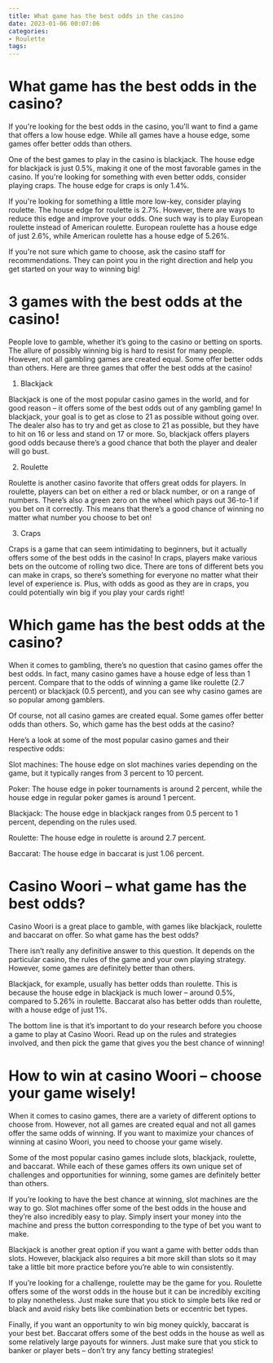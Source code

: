 ```yaml
---
title: What game has the best odds in the casino
date: 2023-01-06 00:07:06
categories:
- Roulette
tags:
---
```



#  What game has the best odds in the casino?

If you're looking for the best odds in the casino, you'll want to find a game that offers a low house edge. While all games have a house edge, some games offer better odds than others. 

One of the best games to play in the casino is blackjack. The house edge for blackjack is just 0.5%, making it one of the most favorable games in the casino. If you're looking for something with even better odds, consider playing craps. The house edge for craps is only 1.4%. 

If you're looking for something a little more low-key, consider playing roulette. The house edge for roulette is 2.7%. However, there are ways to reduce this edge and improve your odds. One such way is to play European roulette instead of American roulette. European roulette has a house edge of just 2.6%, while American roulette has a house edge of 5.26%. 

If you're not sure which game to choose, ask the casino staff for recommendations. They can point you in the right direction and help you get started on your way to winning big!

#  3 games with the best odds at the casino!

People love to gamble, whether it’s going to the casino or betting on sports. The allure of possibly winning big is hard to resist for many people. However, not all gambling games are created equal. Some offer better odds than others. Here are three games that offer the best odds at the casino!

1. Blackjack

Blackjack is one of the most popular casino games in the world, and for good reason – it offers some of the best odds out of any gambling game! In blackjack, your goal is to get as close to 21 as possible without going over. The dealer also has to try and get as close to 21 as possible, but they have to hit on 16 or less and stand on 17 or more. So, blackjack offers players good odds because there’s a good chance that both the player and dealer will go bust.

2. Roulette

Roulette is another casino favorite that offers great odds for players. In roulette, players can bet on either a red or black number, or on a range of numbers. There’s also a green zero on the wheel which pays out 36-to-1 if you bet on it correctly. This means that there’s a good chance of winning no matter what number you choose to bet on!

3. Craps

Craps is a game that can seem intimidating to beginners, but it actually offers some of the best odds in the casino! In craps, players make various bets on the outcome of rolling two dice. There are tons of different bets you can make in craps, so there’s something for everyone no matter what their level of experience is. Plus, with odds as good as they are in craps, you could potentially win big if you play your cards right!

#  Which game has the best odds at the casino?

When it comes to gambling, there’s no question that casino games offer the best odds. In fact, many casino games have a house edge of less than 1 percent. Compare that to the odds of winning a game like roulette (2.7 percent) or blackjack (0.5 percent), and you can see why casino games are so popular among gamblers.

Of course, not all casino games are created equal. Some games offer better odds than others. So, which game has the best odds at the casino?

Here’s a look at some of the most popular casino games and their respective odds:

Slot machines: The house edge on slot machines varies depending on the game, but it typically ranges from 3 percent to 10 percent.

Poker: The house edge in poker tournaments is around 2 percent, while the house edge in regular poker games is around 1 percent.

Blackjack: The house edge in blackjack ranges from 0.5 percent to 1 percent, depending on the rules used.

Roulette: The house edge in roulette is around 2.7 percent.

Baccarat: The house edge in baccarat is just 1.06 percent.

#  Casino Woori – what game has the best odds?

Casino Woori is a great place to gamble, with games like blackjack, roulette and baccarat on offer. So what game has the best odds?

There isn’t really any definitive answer to this question. It depends on the particular casino, the rules of the game and your own playing strategy. However, some games are definitely better than others.

Blackjack, for example, usually has better odds than roulette. This is because the house edge in blackjack is much lower – around 0.5%, compared to 5.26% in roulette. Baccarat also has better odds than roulette, with a house edge of just 1%.

The bottom line is that it’s important to do your research before you choose a game to play at Casino Woori. Read up on the rules and strategies involved, and then pick the game that gives you the best chance of winning!

#  How to win at casino Woori – choose your game wisely!

When it comes to casino games, there are a variety of different options to choose from. However, not all games are created equal and not all games offer the same odds of winning. If you want to maximize your chances of winning at casino Woori, you need to choose your game wisely.

Some of the most popular casino games include slots, blackjack, roulette, and baccarat. While each of these games offers its own unique set of challenges and opportunities for winning, some games are definitely better than others.

If you’re looking to have the best chance at winning, slot machines are the way to go. Slot machines offer some of the best odds in the house and they’re also incredibly easy to play. Simply insert your money into the machine and press the button corresponding to the type of bet you want to make.

Blackjack is another great option if you want a game with better odds than slots. However, blackjack also requires a bit more skill than slots so it may take a little bit more practice before you’re able to win consistently.

If you’re looking for a challenge, roulette may be the game for you. Roulette offers some of the worst odds in the house but it can be incredibly exciting to play nonetheless. Just make sure that you stick to simple bets like red or black and avoid risky bets like combination bets or eccentric bet types.

Finally, if you want an opportunity to win big money quickly, baccarat is your best bet. Baccarat offers some of the best odds in the house as well as some relatively large payouts for winners. Just make sure that you stick to banker or player bets – don’t try any fancy betting strategies!